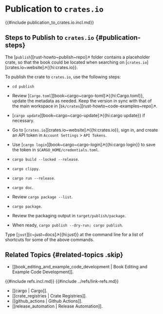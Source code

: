 # Publication to `crates.io`

{{#include publication_to_crates.io.incl.md}}

## Steps to Publish to `crates.io` {#publication-steps}

The [`publish`][rust-howto~publish~repo]↗ folder contains a placeholder crate, so that the book could be located when searching on [`crates.io`][crates.io~website]↗{{hi:crates.io}}.

To publish the crate to `crates.io`, use the following steps:

- `cd publish`
- Review [`Cargo.toml`][book~cargo~cargo-toml]↗{{hi:Cargo.toml}}, update the metadata as needed. Keep the version in sync with that of the main workspace in [`bk/crates`][rust-howto~code-examples~repo]↗.
- [`cargo update`][book~cargo~cargo-update]↗{{hi:cargo update}} if necessary.
- Go to [`crates.io`][crates.io~website]↗{{hi:crates.io}}, sign in, and create an API token in `Account Settings` > `API Tokens`.
- Use [`cargo login`][book~cargo~cargo-login]↗{{hi:cargo login}} to save the token in `$CARGO_HOME/credentials.toml`.

- `cargo build --locked --release`.
- `cargo clippy`.
- `cargo run --release`.
- `cargo doc`.
- Review `cargo package --list`.
- `cargo package`.
- Review the packaging output in `target/publish/package`.
- When ready, `cargo publish --dry-run; cargo publish`.

Type [`just`][c~just~docs]↗{{hi:just}} at the command line for a list of shortcuts for some of the above commands.

## Related Topics {#related-topics .skip}

- [[book_editing_and_example_code_development | Book Editing and Example Code Development]].

{{#include refs.incl.md}}
{{#include ../refs/link-refs.md}}

<div class="hidden">

- [[cargo | Cargo]].
- [[crate_registries | Crate Registries]].
- [[github_actions | Github Actions]].
- [[release_automation | Release Automation]].

</div>
